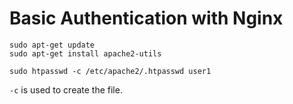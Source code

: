 # Basic Authentication with Nginx

```
sudo apt-get update
sudo apt-get install apache2-utils
```

```
sudo htpasswd -c /etc/apache2/.htpasswd user1
```

`-c` is used to create the file.